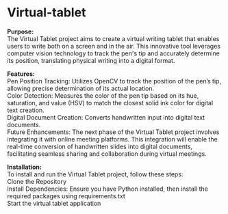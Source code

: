 # Virtual-tablet

**Purpose:**  
The Virtual Tablet project aims to create a virtual writing tablet that enables users to write both on a screen and in the air. This innovative tool leverages computer vision technology to track the pen's tip and accurately determine its position, translating physical writing into a digital format.

**Features:**  
Pen Position Tracking: Utilizes OpenCV to track the position of the pen’s tip, allowing precise determination of its actual location.  
Color Detection: Measures the color of the pen tip based on its hue, saturation, and value (HSV) to match the closest solid ink color for digital text creation.  
Digital Document Creation: Converts handwritten input into digital text documents.  
Future Enhancements: The next phase of the Virtual Tablet project involves integrating it with online meeting platforms. This integration will enable the real-time conversion of handwritten slides into digital documents, facilitating seamless sharing and collaboration during virtual meetings.  

**Installation:**  
To install and run the Virtual Tablet project, follow these steps:  
Clone the Repository  
Install Dependencies: Ensure you have Python installed, then install the required packages using requirements.txt  
Start the virtual tablet application  
